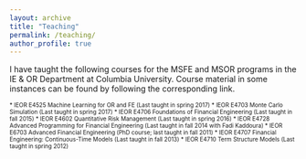 ```yaml
---
layout: archive
title: "Teaching"
permalink: /teaching/
author_profile: true
---
```


<!---
{% include base_path %}

{% for post in site.teaching reversed %}
  {% include archive-single.html %}
{% endfor %}
--->

I have taught the following courses for the MSFE and MSOR programs in the IE & OR Department at Columbia University. Course material in some instances can be found by following the corresponding link.

<font size = "-2">
* IEOR E4525  Machine Learning for OR and FE (Last taught in spring 2017)
* IEOR E4703  Monte Carlo Simulation  (Last taught in spring 2017)
* IEOR E4706  Foundations of Financial Engineering (Last taught in fall 2015)
* IEOR E4602  Quantitative Risk Management (Last taught in spring 2016)
* IEOR E4728  Advanced Programming for Financial Engineering (Last taught in fall 2014 with Fadi Kaddoura)
* IEOR E6703  Advanced Financial Engineering (PhD course; last taught in fall 2011)
* IEOR E4707  Financial Engineering: Continuous-Time Models (Last taught in fall 2013)
* IEOR E4710  Term Structure Models (Last taught in spring 2012)
</font>
